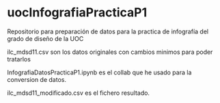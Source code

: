 # uocInfografiaPracticaP1 

Repositorio para preparación de datos para la practica de infografía del grado de diseño de la UOC

ilc_mdsd11.csv son los datos originales con cambios minimos para poder tratarlos

InfografiaDatosPracticaP1.ipynb es el collab que he usado para la conversion de datos.

ilc_mdsd11_modificado.csv es el fichero resultado.
